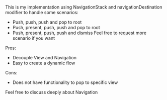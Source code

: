 #  

This is my implementation using NavigationStack and navigationDestination modifier to handle some scenarios:
- Push, push, push and pop to root
- Push, present, push, push and pop to root
- Push, present, push, push and dismiss
Feel free to request more scenario if you want

Pros:
- Decouple View and Navigation
- Easy to create a dynamic flow

Cons:
- Does not have functionality to pop to specific view

Feel free to discuss deeply about Navigation
